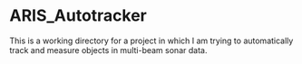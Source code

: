 # ARIS_Autotracker
This is a working directory for a project in which I am trying to automatically track and measure objects in multi-beam sonar data.
